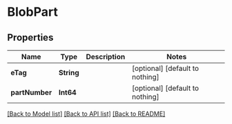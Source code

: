 # BlobPart


## Properties
Name | Type | Description | Notes
------------ | ------------- | ------------- | -------------
**eTag** | **String** |  | [optional] [default to nothing]
**partNumber** | **Int64** |  | [optional] [default to nothing]


[[Back to Model list]](../README.md#models) [[Back to API list]](../README.md#api-endpoints) [[Back to README]](../README.md)


